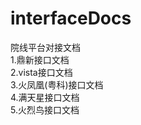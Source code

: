 # interfaceDocs
院线平台对接文档
</br>
1.鼎新接口文档
</br>
2.vista接口文档
</br>
3.火凤凰(粤科)接口文档
</br>
4.满天星接口文档
</br>
5.火烈鸟接口文档
